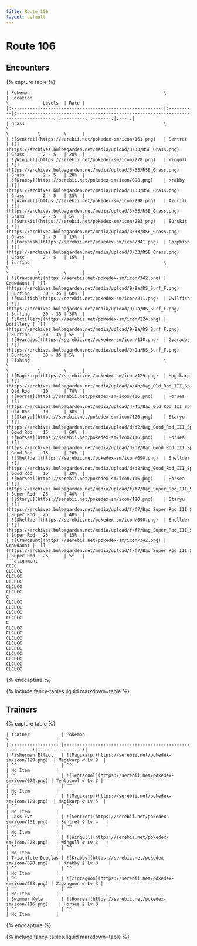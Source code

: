 ```yaml
---
title: Route 106
layout: default
---
```


# Route 106

## Encounters

{% capture table %}
```table
| Pokemon                                                   \           | Location                                                                             \           | Levels  | Rate |
|:---------------------------------------------------------:|:----------|:------------------------------------------------------------------------------------:|:---------:|:-------:|:----:|
| Grass                                                     \           \                                                                                      \           \         \      |
| ![Sentret](https://serebii.net/pokedex-sm/icon/161.png)   | Sentret   | ![](https://archives.bulbagarden.net/media/upload/3/33/RSE_Grass.png)                | Grass     | 2 - 5   | 20%  |
| ![Wingull](https://serebii.net/pokedex-sm/icon/278.png)   | Wingull   | ![](https://archives.bulbagarden.net/media/upload/3/33/RSE_Grass.png)                | Grass     | 2 - 5   | 20%  |
| ![Krabby](https://serebii.net/pokedex-sm/icon/098.png)    | Krabby    | ![](https://archives.bulbagarden.net/media/upload/3/33/RSE_Grass.png)                | Grass     | 2 - 5   | 25%  |
| ![Azurill](https://serebii.net/pokedex-sm/icon/298.png)   | Azurill   | ![](https://archives.bulbagarden.net/media/upload/3/33/RSE_Grass.png)                | Grass     | 2 - 5   | 5%   |
| ![Surskit](https://serebii.net/pokedex-sm/icon/283.png)   | Surskit   | ![](https://archives.bulbagarden.net/media/upload/3/33/RSE_Grass.png)                | Grass     | 2 - 5   | 15%  |
| ![Corphish](https://serebii.net/pokedex-sm/icon/341.png)  | Corphish  | ![](https://archives.bulbagarden.net/media/upload/3/33/RSE_Grass.png)                | Grass     | 2 - 5   | 15%  |
| Surfing                                                   \           \                                                                                      \           \         \      |
| ![Crawdaunt](https://serebii.net/pokedex-sm/icon/342.png) | Crawdaunt | ![](https://archives.bulbagarden.net/media/upload/9/9a/RS_Surf_F.png)                | Surfing   | 30 - 35 | 60%  |
| ![Qwilfish](https://serebii.net/pokedex-sm/icon/211.png)  | Qwilfish  | ![](https://archives.bulbagarden.net/media/upload/9/9a/RS_Surf_F.png)                | Surfing   | 30 - 35 | 30%  |
| ![Octillery](https://serebii.net/pokedex-sm/icon/224.png) | Octillery | ![](https://archives.bulbagarden.net/media/upload/9/9a/RS_Surf_F.png)                | Surfing   | 30 - 35 | 5%   |
| ![Gyarados](https://serebii.net/pokedex-sm/icon/130.png)  | Gyarados  | ![](https://archives.bulbagarden.net/media/upload/9/9a/RS_Surf_F.png)                | Surfing   | 30 - 35 | 5%   |
| Fishing                                                   \           \                                                                                      \           \         \      |
| ![Magikarp](https://serebii.net/pokedex-sm/icon/129.png)  | Magikarp  | ![](https://archives.bulbagarden.net/media/upload/4/4b/Bag_Old_Rod_III_Sprite.png)   | Old Rod   | 10      | 70%  |
| ![Horsea](https://serebii.net/pokedex-sm/icon/116.png)    | Horsea    | ![](https://archives.bulbagarden.net/media/upload/4/4b/Bag_Old_Rod_III_Sprite.png)   | Old Rod   | 10      | 30%  |
| ![Staryu](https://serebii.net/pokedex-sm/icon/120.png)    | Staryu    | ![](https://archives.bulbagarden.net/media/upload/d/d2/Bag_Good_Rod_III_Sprite.png)  | Good Rod  | 15      | 60%  |
| ![Horsea](https://serebii.net/pokedex-sm/icon/116.png)    | Horsea    | ![](https://archives.bulbagarden.net/media/upload/d/d2/Bag_Good_Rod_III_Sprite.png)  | Good Rod  | 15      | 20%  |
| ![Shellder](https://serebii.net/pokedex-sm/icon/090.png)  | Shellder  | ![](https://archives.bulbagarden.net/media/upload/d/d2/Bag_Good_Rod_III_Sprite.png)  | Good Rod  | 15      | 20%  |
| ![Horsea](https://serebii.net/pokedex-sm/icon/116.png)    | Horsea    | ![](https://archives.bulbagarden.net/media/upload/f/f7/Bag_Super_Rod_III_Sprite.png) | Super Rod | 25      | 40%  |
| ![Staryu](https://serebii.net/pokedex-sm/icon/120.png)    | Staryu    | ![](https://archives.bulbagarden.net/media/upload/f/f7/Bag_Super_Rod_III_Sprite.png) | Super Rod | 25      | 40%  |
| ![Shellder](https://serebii.net/pokedex-sm/icon/090.png)  | Shellder  | ![](https://archives.bulbagarden.net/media/upload/f/f7/Bag_Super_Rod_III_Sprite.png) | Super Rod | 25      | 15%  |
| ![Crawdaunt](https://serebii.net/pokedex-sm/icon/342.png) | Crawdaunt | ![](https://archives.bulbagarden.net/media/upload/f/f7/Bag_Super_Rod_III_Sprite.png) | Super Rod | 25      | 5%   |
```alignment
CCCC
CLCLCC
CLCLCC
CLCLCC
CLCLCC
CLCLCC
C
CLCLCC
CLCLCC
CLCLCC
CLCLCC
C
CLCLCC
CLCLCC
CLCLCC
CLCLCC
CLCLCC
CLCLCC
CLCLCC
CLCLCC
CLCLCC
```
{% endcapture %}

<div markdown="0">{% include fancy-tables.liquid markdown=table %}</div>

## Trainers

{% capture table %}
```table
| Trainer            | Pokemon                                                   \                  |
|:------------------:|----------------------------------------------------------:|:----------------:|
| Fisherman Elliot   | ![Magikarp](https://serebii.net/pokedex-sm/icon/129.png)  | Magikarp ♂ Lv.9  |
| ^^                 | ^^                                                        | No Item          |
| ^^                 | ![Tentacool](https://serebii.net/pokedex-sm/icon/072.png) | Tentacool ♂ Lv.3 |
| ^^                 | ^^                                                        | No Item          |
| ^^                 | ![Magikarp](https://serebii.net/pokedex-sm/icon/129.png)  | Magikarp ♂ Lv.5  |
| ^^                 | ^^                                                        | No Item          |
| Lass Eve           | ![Sentret](https://serebii.net/pokedex-sm/icon/161.png)   | Sentret ♀ Lv.4   |
| ^^                 | ^^                                                        | No Item          |
| ^^                 | ![Wingull](https://serebii.net/pokedex-sm/icon/278.png)   | Wingull ♂ Lv.3   |
| ^^                 | ^^                                                        | No Item          |
| Triathlete Douglas | ![Krabby](https://serebii.net/pokedex-sm/icon/098.png)    | Krabby ♀ Lv.3    |
| ^^                 | ^^                                                        | No Item          |
| ^^                 | ![Zigzagoon](https://serebii.net/pokedex-sm/icon/263.png) | Zigzagoon ♂ Lv.3 |
| ^^                 | ^^                                                        | No Item          |
| Swimmer Kyla       | ![Horsea](https://serebii.net/pokedex-sm/icon/116.png)    | Horsea ♀ Lv.3    |
| ^^                 | ^^                                                        | No Item          |
```
{% endcapture %}

<div markdown="0">{% include fancy-tables.liquid markdown=table %}</div>